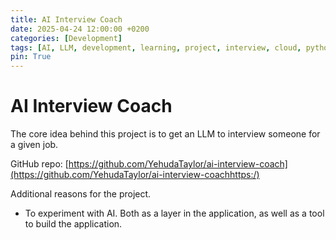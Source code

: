 ```yaml
---
title: AI Interview Coach
date: 2025-04-24 12:00:00 +0200
categories: [Development]
tags: [AI, LLM, development, learning, project, interview, cloud, python, aws]
pin: True
---
```

# AI Interview Coach

The core idea behind this project is to get an LLM to interview someone for a given job.

GitHub repo: [https://github.com/YehudaTaylor/ai-interview-coach](https://github.com/YehudaTaylor/ai-interview-coachhttps:/)

Additional reasons for the project.

* To experiment with AI. Both as a layer in the application, as well as a tool to build the application.
